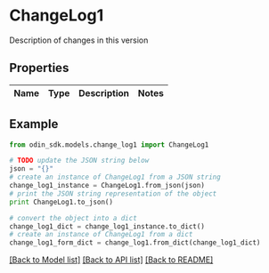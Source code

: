 # ChangeLog1

Description of changes in this version

## Properties

Name | Type | Description | Notes
------------ | ------------- | ------------- | -------------

## Example

```python
from odin_sdk.models.change_log1 import ChangeLog1

# TODO update the JSON string below
json = "{}"
# create an instance of ChangeLog1 from a JSON string
change_log1_instance = ChangeLog1.from_json(json)
# print the JSON string representation of the object
print ChangeLog1.to_json()

# convert the object into a dict
change_log1_dict = change_log1_instance.to_dict()
# create an instance of ChangeLog1 from a dict
change_log1_form_dict = change_log1.from_dict(change_log1_dict)
```
[[Back to Model list]](../README.md#documentation-for-models) [[Back to API list]](../README.md#documentation-for-api-endpoints) [[Back to README]](../README.md)


